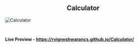 <h2 align="center">Calculator</h2>

![Calculator](https://user-images.githubusercontent.com/112814057/210202542-7afc4155-cbff-4398-a980-e935215c3831.png)

<br>

**Live Preview - https://rvigneshwarancs.github.io/Calculator/**
